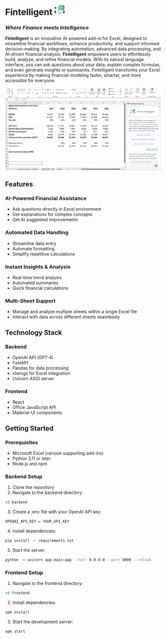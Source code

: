 # Fintelligent ![Fintelligent Logo](add-in/assets/chaticon-32.png)

### *Where Finance meets Intelligence*

**Fintelligent** is an innovative AI-powered add-in for Excel, designed to streamline financial workflows, enhance productivity, and support informed decision-making. By integrating automation, advanced data processing, and AI-driven financial analysis, **Fintelligent** empowers users to effortlessly build, analyze, and refine financial models. With its natural language interface, you can ask questions about your data, explain complex formulas, and even generate insights or summaries. Fintelligent transforms your Excel experience by making financial modeling faster, smarter, and more accessible for everyone.

![Fintelligent Excel](add-in/assets/excelscreen.png)

## Features
### AI-Powered Financial Assistance
- Ask questions directly in Excel environment
- Get explanations for complex concepts
- Get AI suggested improvements

### Automated Data Handling  
- Streamline data entry
- Automate formatting
- Simplify repetitive calculations

### Instant Insights & Analysis
- Real-time trend analysis
- Automated summaries  
- Quick financial calculations

### Multi-Sheet Support
- Manage and analyze multiple sheets within a single Excel file
- Interact with data across different sheets seamlessly

## Technology Stack

### Backend
- OpenAI API (GPT-4)
- FastAPI
- Pandas for data processing
- xlwings for Excel integration
- Uvicorn ASGI server

### Frontend
- React
- Office JavaScript API
- Material-UI components

## Getting Started

### Prerequisites
- Microsoft Excel (version supporting add-ins)
- Python 3.11 or later
- Node.js and npm

### Backend Setup
1. Clone the repository
2. Navigate to the backend directory:
  ```bash
  cd backend
  ```
3. Create a .env file with your OpenAI API key:
  ```bash
  OPENAI_API_KEY = YOUR_API_KEY
  ```
4. Install dependencies:
  ```bash
  pip install -r requirements.txt
  ```
5. Start the server:
  ```bash
  python -m uvicorn app.main:app --host 0.0.0.0 --port 8000 --reload
  ```
### Frontend Setup
1. Navigate to the frontend directory:
  ```bash
  cd frontend
  ```
2. Install dependencies:
  ```bash
  npm install
  ```
3. Start the development server:
  ```bash
  npm start
  ```
